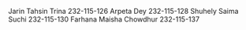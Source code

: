 Jarin Tahsin Trina      232-115-126
Arpeta Dey              232-115-128
Shuhely Saima Suchi     232-115-130
Farhana Maisha Chowdhur 232-115-137
